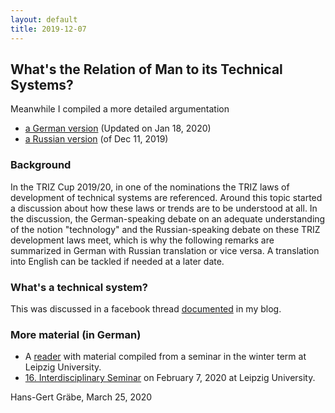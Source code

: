 ```yaml
---
layout: default
title: 2019-12-07
---
```


##  What's the Relation of Man to its Technical Systems? 

Meanwhile I compiled a more detailed argumentation
* [a German version](Upload/lte-19.pdf) (Updated on Jan 18, 2020)
* [a Russian version](Upload/lte-19-ru.pdf) (of Dec 11, 2019)

### Background

In the TRIZ Cup 2019/20, in one of the nominations the TRIZ laws of
development of technical systems are referenced.  Around this topic started a
discussion about how these laws or trends are to be understood at all. In the
discussion, the German-speaking debate on an adequate understanding of the
notion "technology" and the Russian-speaking debate on these TRIZ development
laws meet, which is why the following remarks are summarized in German with
Russian translation or vice versa. A translation into English can be tackled
if needed at a later date.

### What's a technical system?

This was discussed in a facebook thread [documented](2019-08-08 "wikilink") in
my blog.

### More material (in German)

* A [reader](http://mint-leipzig.de/2020-02-07/Reader.pdf) with material
  compiled from a seminar in the winter term at Leipzig University.
* [16. Interdisciplinary Seminar](http://mint-leipzig.de/2020-02-07.html) on
  February 7, 2020 at Leipzig University.


Hans-Gert Gräbe, March 25, 2020
